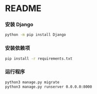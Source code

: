 # README

### 安装 Django

```bash
python -m pip install Django
```

### 安装依赖项

```bash
pip install -r requirements.txt 
```

### 运行程序


```bash
python3 manage.py migrate
python3 manage.py runserver 0.0.0.0:8000
```